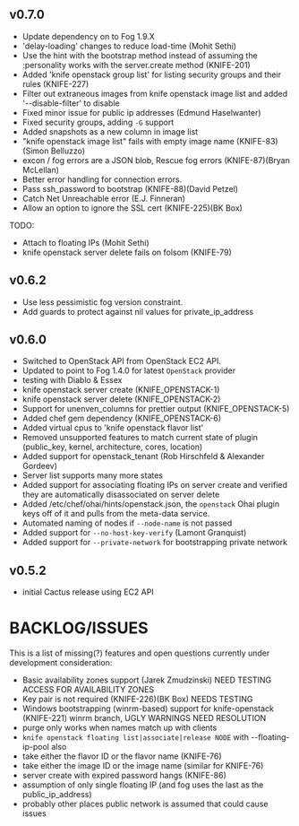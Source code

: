 ## v0.7.0
* Update dependency on to Fog 1.9.X
* 'delay-loading' changes to reduce load-time (Mohit Sethi)
* Use the hint with the bootstrap method instead of assuming the :personality works with the server.create method (KNIFE-201)
* Added 'knife openstack group list' for listing security groups and their rules (KNIFE-227)
* Filter out extraneous images from knife openstack image list and added '--disable-filter' to disable
* Fixed minor issue for public ip addresses (Edmund Haselwanter)
* Fixed security groups, adding `-G` support
* Added snapshots as a new column in image list
* "knife openstack image list" fails with empty image name (KNIFE-83)(Simon Belluzzo)
* excon / fog errors are a JSON blob, Rescue fog errors (KNIFE-87)(Bryan McLellan)
* Better error handling for connection errors.
* Pass ssh_password to bootstrap (KNIFE-88)(David Petzel)
* Catch Net Unreachable error (E.J. Finneran)
* Allow an option to ignore the SSL cert (KNIFE-225)(BK Box)

TODO:
* Attach to floating IPs (Mohit Sethi)
* knife openstack server delete fails on folsom (KNIFE-79)

## v0.6.2
* Use less pessimistic fog version constraint.
* Add guards to protect against nil values for private_ip_address

## v0.6.0
* Switched to OpenStack API from OpenStack EC2 API.
* Updated to point to Fog 1.4.0 for latest `OpenStack` provider
* testing with Diablo & Essex
* knife openstack server create (KNIFE_OPENSTACK-1)
* knife openstack server delete (KNIFE_OPENSTACK-2)
* Support for unenven_columns for prettier output (KNIFE_OPENSTACK-5)
* Added chef gem dependency (KNIFE_OPENSTACK-6)
* Added virtual cpus to 'knife openstack flavor list'
* Removed unsupported features to match current state of plugin (public_key, kernel, architecture, cores, location)
* Added support for openstack_tenant (Rob Hirschfeld & Alexander Gordeev)
* Server list supports many more states
* Added support for associating floating IPs on server create and verified they are automatically disassociated on server delete
* Added /etc/chef/ohai/hints/openstack.json, the `openstack` Ohai plugin keys off of it and pulls from the meta-data service.
* Automated naming of nodes if `--node-name` is not passed
* Added support for `--no-host-key-verify` (Lamont Granquist)
* Added support for `--private-network` for bootstrapping private network

## v0.5.2
* initial Cactus release using EC2 API

# BACKLOG/ISSUES #
This is a list of missing(?) features and open questions currently under development consideration:

* Basic availability zones support (Jarek Zmudzinski) NEED TESTING ACCESS FOR AVAILABILITY ZONES
* Key pair is not required (KNIFE-226)(BK Box) NEEDS TESTING
* Windows bootstrapping (winrm-based) support for knife-openstack (KNIFE-221) winrm branch, UGLY WARNINGS NEED RESOLUTION
* purge only works when names match up with clients
* `knife openstack floating list|associate|release NODE` with --floating-ip-pool also
* take either the flavor ID or the flavor name (KNIFE-76)
* take either the image ID or the image name (similar for KNIFE-76)
* server create with expired password hangs (KNIFE-86)
* assumption of only single floating IP (and fog uses the last as the public_ip_address)
* probably other places public network is assumed that could cause issues
